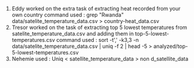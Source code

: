 1. Eddy worked on the extra task of extracting heat recorded from your own country
command used : grep "Rwanda" data/satelite_temperature_data.csv > country-heat_data.csv
2. Tresor worked on the task of extracting top 5 lowest temperatures from satelite_temperature_data.csv and adding them in top-5-lowest-temperatures.csv
command used : sort -t',' -k3,3 -n data/satelite_temperature_data.csv | uniq -f 2 | head -5 > analyzed/top-5-lowest-temperatures.csv
3. Nehemie used : Uniq < satellite_temperature_data > non d_satellite_data
